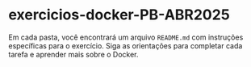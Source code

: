 # exercicios-docker-PB-ABR2025
Em cada pasta, você encontrará um arquivo `README.md` com instruções específicas para o exercício. Siga as orientações para completar cada tarefa e aprender mais sobre o Docker.
